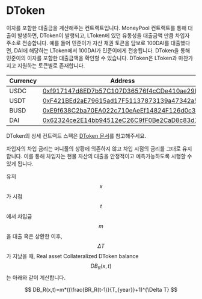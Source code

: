 # DToken

이자를 포함한 대출금을 계산해주는 컨트랙트입니다. MoneyPool 컨트랙트를 통해 대출이 발생하면, DToken이 발행되고, LToken에 있던 유동성을 대출금액 만큼 차입자 주소로 전송합니다. 예를 들어 민준이가 자산 채권 토큰을 담보로 100DAI를 대출했다면, DAI에 해당하는 LToken에서 100DAI가 민준이에게 전송됩니다. DToken을 통해 민준이의 이자를 포함한 대출금액을 확인할 수 있습니다. DToken은 LToken과 마찬가지고 지원하는 토큰별로 존재합니다.

| Currency | Address |
| --- | --- |
| USDC | [0xf917147d8ED7b57C107D36576f4cCDe410ae29B6](https://etherscan.io/address/0xf917147d8ED7b57C107D36576f4cCDe410ae29B6) |
| USDT | [0xF421BEd2aE79615ad17F51137873139a47342a5E](https://etherscan.io/address/0xF421BEd2aE79615ad17F51137873139a47342a5E) |
| BUSD | [0xE9f638C2ba70EA022c710eAeEf14824F126d0c34](https://bscscan.com/address/0xE9f638C2ba70EA022c710eAeEf14824F126d0c34) |
| DAI | [0x62324ce2E14bb94512eC26C9fF0Be2CaD8c83d1B](https://etherscan.io/address/0x62324ce2E14bb94512eC26C9fF0Be2CaD8c83d1B) |

DToken의 상세 컨트랙트 스펙은 [DToken 문서](https://github.com/elysia-dev/elyfi/blob/master/docs/DToken.md)를 참고해주세요.

차입자의 차입 금리는 머니풀의 상황에 의존하지 않고 차입 시점의 금리를 그대로 유지합니다. 이를 통해 차입자는 현물 자산의 대출을 안정적이고 예측가능하도록 시행할 수 있게 됩니다.

유저 $$x$$가 시점 $$t$$에서 차입금 $$m$$을 대출 혹은 상환한 이후, $$\Delta T$$가 지났을 때,  Real asset Collateralized DToken balance $$DB_R(x, t)$$는 아래와 같이 계산합니다.

$$
DB_R(x,t)=m*((\frac{BR_R(t-1)}{T_{year}}+1)^{\Delta T}
$$
